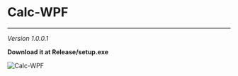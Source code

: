 # Calc-WPF
---
*Version 1.0.0.1*


**Download it at Release/setup.exe**


![Calc-WPF](https://i.ibb.co/8Nmz88s/123.jpg)

